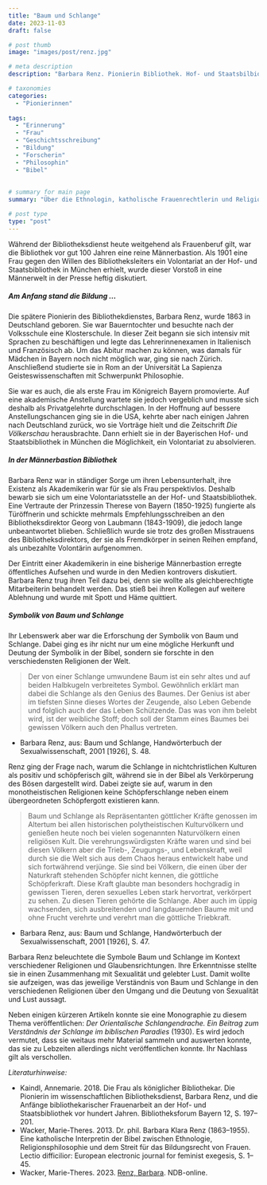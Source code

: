 ```yaml
---
title: "Baum und Schlange"
date: 2023-11-03
draft: false

# post thumb
image: "images/post/renz.jpg"

# meta description
description: "Barbara Renz. Pionierin Bibliothek. Hof- und Staatsbilbiothek in München. Bibliothek als Männerwelt. Ethnologin. Katholische Frauenrechtlerin und Religionswissenschaftlerin. Symbol der Schlange. Schlange und Baum. Erste Frau, die im Königreich Bayern promovierte. Schlange in Religionen. Universität La Sapienza Rom. Geisteswissenschaften, Philosophie. Prinzessin Therese von Bayern. Bibliotheksdirektor Georg von Laubmann. Handwörterbuch der Sexualwissenschaft. Baum und Schlange. Sexualität. Bayerischen Hof- und Staatsbibliothek. Bauerntochter."

# taxonomies
categories:
  - "Pionierinnen"
  
tags:
  - "Erinnerung"
  - "Frau"
  - "Geschichtsschreibung"
  - "Bildung"
  - "Forscherin"
  - "Philosophin"
  - "Bibel"
 
  
# summary for main page
summary: "Über die Ethnologin, katholische Frauenrechtlerin und Religionswissenschaftlerin Barbara Renz (1863-1955) - eine Pionierin der Bibliotheksarbeit, die sich mit der Symbolik der Schlange beschäftigte."

# post type
type: "post"
---
```



Während der Bibliotheksdienst heute weitgehend als Frauenberuf gilt, war die Bibliothek vor gut 100 Jahren eine reine Männerbastion. Als 1901 eine Frau gegen den Willen des Bibliotheksleiters ein Volontariat an der Hof- und Staatsbibliothek in München erhielt, wurde dieser Vorstoß in eine Männerwelt in der Presse heftig diskutiert.

##### Am Anfang stand die Bildung ...

Die spätere Pionierin des Bibliothekdienstes, Barbara Renz, wurde 1863 in Deutschland geboren. Sie war Bauerntochter und besuchte nach der Volksschule eine Klosterschule. In dieser Zeit begann sie sich intensiv mit Sprachen zu beschäftigen und legte das Lehrerinnenexamen in Italienisch und Französisch ab. Um das Abitur machen zu können, was damals für Mädchen in Bayern noch nicht möglich war, ging sie nach Zürich. Anschließend studierte sie in Rom an der Universität La Sapienza Geisteswissenschaften mit Schwerpunkt Philosophie. 

Sie war es auch, die als erste Frau im Königreich Bayern promovierte. Auf eine akademische Anstellung wartete sie jedoch vergeblich und musste sich deshalb als Privatgelehrte durchschlagen. In der Hoffnung auf bessere Anstellungschancen ging sie in die USA, kehrte aber nach einigen Jahren nach Deutschland zurück, wo sie Vorträge hielt und die Zeitschrift *Die Völkerschau* herausbrachte. Dann erhielt sie in der Bayerischen Hof- und Staatsbibliothek in München die Möglichkeit, ein Volontariat zu absolvieren.

##### In der Männerbastion Bibliothek

Barbara Renz war in ständiger Sorge um ihren Lebensunterhalt, ihre Existenz als Akademikerin war für sie als Frau perspektivlos. Deshalb bewarb sie sich um eine Volontariatsstelle an der Hof- und Staatsbibliothek. Eine Vertraute der Prinzessin Therese von Bayern (1850-1925) fungierte als Türöffnerin und schickte mehrmals Empfehlungsschreiben an den Bibliotheksdirektor Georg von Laubmann (1843-1909), die jedoch lange unbeantwortet blieben. Schließlich wurde sie trotz des großen Misstrauens des Bibliotheksdirektors, der sie als Fremdkörper in seinen Reihen empfand, als unbezahlte Volontärin aufgenommen.

Der Eintritt einer Akademikerin in eine bisherige Männerbastion erregte öffentliches Aufsehen und wurde in den Medien kontrovers diskutiert. Barbara Renz trug ihren Teil dazu bei, denn sie wollte als gleichberechtigte Mitarbeiterin behandelt werden. Das stieß bei ihren Kollegen auf weitere Ablehnung und wurde mit Spott und Häme quittiert.

##### Symbolik von Baum und Schlange

Ihr Lebenswerk aber war die Erforschung der Symbolik von Baum und Schlange. Dabei ging es ihr nicht nur um eine mögliche Herkunft und Deutung der Symbolik in der Bibel, sondern sie forschte in den verschiedensten Religionen der Welt. 

>Der von einer Schlange umwundene Baum ist ein sehr altes und auf beiden Halbkugeln verbreitetes Symbol. Gewöhnlich erklärt man dabei die Schlange als den Genius des Baumes. Der Genius ist aber im tiefsten Sinne dieses Wortes der Zeugende, also Leben Gebende und folglich auch der das Leben Schützende. Das was von ihm belebt wird, ist der weibliche Stoff; doch soll der Stamm eines Baumes bei gewissen Völkern auch den Phallus vertreten.

- Barbara Renz, aus: Baum und Schlange, Handwörterbuch der Sexualwissenschaft, 2001 [1926], S. 48.

Renz ging der Frage nach, warum die Schlange in nichtchristlichen Kulturen als positiv und schöpferisch gilt, während sie in der Bibel als Verkörperung des Bösen dargestellt wird. Dabei zeigte sie auf, warum in den monotheistischen Religionen keine Schöpferschlange neben einem übergeordneten Schöpfergott existieren kann.

>Baum und Schlange als Repräsentanten göttlicher Kräfte genossen im Altertum bei allen historischen polytheistischen Kulturvölkern und genießen heute noch bei vielen sogenannten Naturvölkern einen religiösen Kult. Die verehrungswürdigsten Kräfte waren und sind bei diesen Völkern aber die Trieb-, Zeugungs-, und Lebenskraft, weil durch sie die Welt sich aus dem Chaos heraus entwickelt habe und sich fortwährend verjünge. Sie sind bei Völkern, die einen über der Naturkraft stehenden Schöpfer nicht kennen, die göttliche Schöpferkraft. Diese Kraft glaubte man besonders hochgradig in gewissen Tieren, deren sexuelles Leben stark hervortrat, verkörpert zu sehen. Zu diesen Tieren gehörte die Schlange. Aber auch im üppig wachsenden, sich ausbreitenden und langdauernden Baume mit und ohne Frucht verehrte und verehrt man die göttliche Triebkraft.

- Barbara Renz, aus: Baum und Schlange, Handwörterbuch der Sexualwissenschaft, 2001 [1926], S. 47.

Barbara Renz beleuchtete die Symbole Baum und Schlange im Kontext verschiedener Religionen und Glaubensrichtungen. Ihre Erkenntnisse stellte sie in einen Zusammenhang mit Sexualität und gelebter Lust. Damit wollte sie aufzeigen, was das jeweilige Verständnis von Baum und Schlange in den verschiedenen Religionen über den Umgang und die Deutung von Sexualität und Lust aussagt.

Neben einigen kürzeren Artikeln konnte sie eine Monographie zu diesem Thema veröffentlichen: *Der Orientalische Schlangendrache. Ein Beitrag zum Verständnis der Schlange im biblischen Paradies* (1930). Es wird jedoch vermutet, dass sie weitaus mehr Material sammeln und auswerten konnte, das sie zu Lebzeiten allerdings nicht veröffentlichen konnte. Ihr Nachlass gilt als verschollen.



*Literaturhinweise:*
- Kaindl, Annemarie. 2018. Die Frau als königlicher Bibliothekar. Die Pionierin im wissenschaftlichen Bibliotheksdienst,
Barbara Renz, und die Anfänge bibliothekarischer Frauenarbeit
an der Hof- und Staatsbibliothek vor hundert Jahren. Bibliotheksforum Bayern 12, S. 197–201.
- Wacker, Marie-Theres. 2013. Dr. phil. Barbara Klara Renz (1863–1955). Eine katholische Interpretin der Bibel zwischen Ethnologie, Religionsphilosophie und dem Streit für das Bildungsrecht von Frauen. Lectio difficilior: European electronic journal for feminist exegesis, S. 1–45.
- Wacker, Marie-Theres. 2023. [Renz, Barbara](https://www.deutsche-biographie.de/dboR2983.html#dbocontent). NDB-online.
